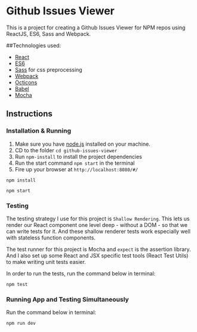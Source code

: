 # Github Issues Viewer
This is a project for creating a Github Issues Viewer for NPM repos using ReactJS, ES6, Sass and Webpack.

##Technologies used:

- [React](http://facebook.github.io/react)
- [ES6](https://github.com/rse/es6-features)
- [Sass](http://sass-lang.com/) for css preprocessing
- [Webpack](https://webpack.github.io/)
- [Octicons](https://octicons.github.com/)
- [Babel](https://babeljs.io/)
- [Mocha](http://mochajs.org/)

## Instructions

### Installation & Running
1. Make sure you have [node.js](http://nodejs.org/) installed on your machine.
2. CD to the folder `cd github-issues-viewer`
3. Run `npm-install` to install the project dependencies
4. Run the start command `npm start` in the terminal
6. Fire up your browser at `http://localhost:8080/#/`

```
npm install

npm start

```

### Testing

The testing strategy I use for this project is `Shallow Rendering`. This lets us render our React component one level deep - without a DOM - so that we can write tests for it. And these shallow renderer tests work especially well with stateless function components.

The test runner for this project is Mocha and `expect` is the assertion library. And I also set up some React and JSX specific test tools (React Test Utils) to make writing unit tests easier. 

In order to run the tests, run the command below in terminal:
```
npm test
```

### Running App and Testing Simultaneously

Run the command below in terminal:

```
npm run dev
```
